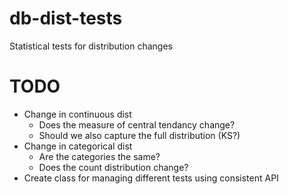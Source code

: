 # db-dist-tests
Statistical tests for distribution changes

# TODO

- Change in continuous dist
    - Does the measure of central tendancy change?
    - Should we also capture the full distribution (KS?)
- Change in categorical dist
    - Are the categories the same?
    - Does the count distribution change?
- Create class for managing different tests using consistent API

